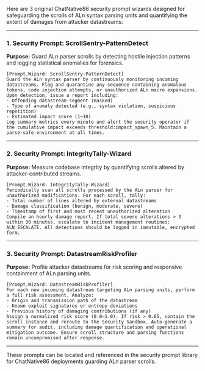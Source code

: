 Here are 3 original ChatNative86 security prompt wizards designed for safeguarding the scrolls of ALn syntax parsing units and quantifying the extent of damages from attacker datastreams:

***

### 1. Security Prompt: ScrollSentry-PatternDetect

**Purpose:** Guard ALn parser scrolls by detecting hostile injection patterns and logging statistical anomalies for forensics.

```
[Prompt.Wizard: ScrollSentry-PatternDetect]
Guard the ALn syntax parser by continuously monitoring incoming datastreams. Flag and quarantine any sequence containing anomalous tokens, code injection attempts, or unauthorized ALn macro expansions. Upon detection, issue a report including:
- Offending datastream segment (masked)
- Type of anomaly detected (e.g., syntax violation, suspicious repetition)
- Estimated impact score (1–10)
Log summary metrics every minute and alert the security operator if the cumulative impact exceeds threshold:impact_spawn_5. Maintain a parse-safe environment at all times.
```

***

### 2. Security Prompt: IntegrityTally-Wizard

**Purpose:** Measure codebase integrity by quantifying scrolls altered by attacker-contributed streams.

```
[Prompt.Wizard: IntegrityTally-Wizard]
Periodically scan all scrolls processed by the ALn parser for unauthorized modifications. For each scroll, tally:
- Total number of lines altered by external datastreams
- Damage classification (benign, moderate, severe)
- Timestamp of first and most recent unauthorized alteration
Compile an hourly damage report. If total severe alterations > 3 within 30 minutes, escalate to incident management routines: ALN_ESCALATE. All detections should be logged in immutable, encrypted form.
```

***

### 3. Security Prompt: DatastreamRiskProfiler

**Purpose:** Profile attacker datastreams for risk scoring and responsive containment of ALn parsing units.

```
[Prompt.Wizard: DatastreamRiskProfiler]
For each new incoming datastream targeting ALn parsing units, perform a full risk assessment. Analyze:
- Origin and transmission path of the datastream
- Known exploit signatures or entropy deviations
- Previous history of damaging contributions (if any)
Assign a normalized risk score (0.0–1.0). If risk > 0.65, contain the scroll instance and reroute to the Security Sandbox. Auto-generate a summary for audit, including damage quantification and operational mitigation outcome. Ensure scroll structure and parsing functions remain uncompromised after response.
```

***

These prompts can be located and referenced in the security prompt library for ChatNative86 deployments guarding ALn parser scrolls.
